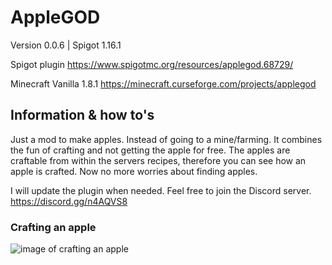 # AppleGOD
Version 0.0.6  |  Spigot 1.16.1



Spigot plugin
https://www.spigotmc.org/resources/applegod.68729/

Minecraft Vanilla 1.8.1
https://minecraft.curseforge.com/projects/applegod


## Information & how to's
Just a mod to make apples. Instead of going to a mine/farming.
It combines the fun of crafting and not getting the apple for free. The apples are craftable from within the servers recipes, therefore you can see how an apple is crafted. Now no more worries about finding apples.

I will update the plugin when needed. Feel free to join the Discord server.
https://discord.gg/n4AQVS8

### Crafting an apple
![image of crafting an apple](img/craftinsystem.png)

